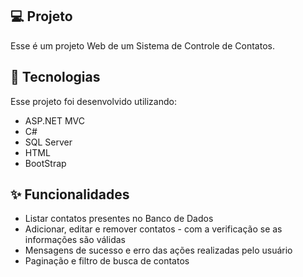 ## 💻 Projeto
Esse é um projeto Web de um Sistema de Controle de Contatos.


## 🚀 Tecnologias
Esse projeto foi desenvolvido utilizando:

- ASP.NET MVC
- C#
- SQL Server
- HTML
- BootStrap


## ✨ Funcionalidades
- Listar contatos presentes no Banco de Dados
- Adicionar, editar e remover contatos - com a verificação se as informações são válidas
- Mensagens de sucesso e erro das ações realizadas pelo usuário
- Paginação e filtro de busca de contatos